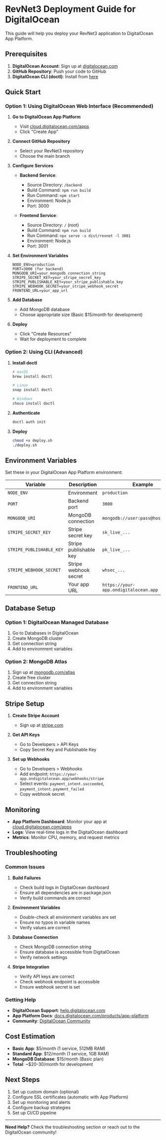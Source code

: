 # RevNet3 Deployment Guide for DigitalOcean

This guide will help you deploy your RevNet3 application to DigitalOcean App Platform.

## Prerequisites

1. **DigitalOcean Account**: Sign up at [digitalocean.com](https://digitalocean.com)
2. **GitHub Repository**: Push your code to GitHub
3. **DigitalOcean CLI (doctl)**: Install from [here](https://docs.digitalocean.com/reference/doctl/how-to/install/)

## Quick Start

### Option 1: Using DigitalOcean Web Interface (Recommended)

1. **Go to DigitalOcean App Platform**
   - Visit [cloud.digitalocean.com/apps](https://cloud.digitalocean.com/apps)
   - Click "Create App"

2. **Connect GitHub Repository**
   - Select your RevNet3 repository
   - Choose the main branch

3. **Configure Services**
   - **Backend Service**:
     - Source Directory: `/backend`
     - Build Command: `npm run build`
     - Run Command: `npm start`
     - Environment: Node.js
     - Port: 3000
   
   - **Frontend Service**:
     - Source Directory: `/` (root)
     - Build Command: `npm run build`
     - Run Command: `npx serve -s dist/revnet -l 3001`
     - Environment: Node.js
     - Port: 3001

4. **Set Environment Variables**
   ```
   NODE_ENV=production
   PORT=3000 (for backend)
   MONGODB_URI=your_mongodb_connection_string
   STRIPE_SECRET_KEY=your_stripe_secret_key
   STRIPE_PUBLISHABLE_KEY=your_stripe_publishable_key
   STRIPE_WEBHOOK_SECRET=your_stripe_webhook_secret
   FRONTEND_URL=your_app_url
   ```

5. **Add Database**
   - Add MongoDB database
   - Choose appropriate size (Basic $15/month for development)

6. **Deploy**
   - Click "Create Resources"
   - Wait for deployment to complete

### Option 2: Using CLI (Advanced)

1. **Install doctl**
   ```bash
   # macOS
   brew install doctl
   
   # Linux
   snap install doctl
   
   # Windows
   choco install doctl
   ```

2. **Authenticate**
   ```bash
   doctl auth init
   ```

3. **Deploy**
   ```bash
   chmod +x deploy.sh
   ./deploy.sh
   ```

## Environment Variables

Set these in your DigitalOcean App Platform environment:

| Variable | Description | Example |
|----------|-------------|---------|
| `NODE_ENV` | Environment | `production` |
| `PORT` | Backend port | `3000` |
| `MONGODB_URI` | MongoDB connection | `mongodb://user:pass@host:port/db` |
| `STRIPE_SECRET_KEY` | Stripe secret key | `sk_live_...` |
| `STRIPE_PUBLISHABLE_KEY` | Stripe publishable key | `pk_live_...` |
| `STRIPE_WEBHOOK_SECRET` | Stripe webhook secret | `whsec_...` |
| `FRONTEND_URL` | Your app URL | `https://your-app.ondigitalocean.app` |

## Database Setup

### Option 1: DigitalOcean Managed Database
1. Go to Databases in DigitalOcean
2. Create MongoDB cluster
3. Get connection string
4. Add to environment variables

### Option 2: MongoDB Atlas
1. Sign up at [mongodb.com/atlas](https://mongodb.com/atlas)
2. Create free cluster
3. Get connection string
4. Add to environment variables

## Stripe Setup

1. **Create Stripe Account**
   - Sign up at [stripe.com](https://stripe.com)

2. **Get API Keys**
   - Go to Developers > API Keys
   - Copy Secret Key and Publishable Key

3. **Set up Webhooks**
   - Go to Developers > Webhooks
   - Add endpoint: `https://your-app.ondigitalocean.app/webhooks/stripe`
   - Select events: `payment_intent.succeeded`, `payment_intent.payment_failed`
   - Copy webhook secret

## Monitoring

- **App Platform Dashboard**: Monitor your app at [cloud.digitalocean.com/apps](https://cloud.digitalocean.com/apps)
- **Logs**: View real-time logs in the DigitalOcean dashboard
- **Metrics**: Monitor CPU, memory, and request metrics

## Troubleshooting

### Common Issues

1. **Build Failures**
   - Check build logs in DigitalOcean dashboard
   - Ensure all dependencies are in package.json
   - Verify build commands are correct

2. **Environment Variables**
   - Double-check all environment variables are set
   - Ensure no typos in variable names
   - Verify values are correct

3. **Database Connection**
   - Check MongoDB connection string
   - Ensure database is accessible from DigitalOcean
   - Verify network settings

4. **Stripe Integration**
   - Verify API keys are correct
   - Check webhook endpoint is accessible
   - Ensure webhook secret is set

### Getting Help

- **DigitalOcean Support**: [help.digitalocean.com](https://help.digitalocean.com)
- **App Platform Docs**: [docs.digitalocean.com/products/app-platform](https://docs.digitalocean.com/products/app-platform)
- **Community**: [DigitalOcean Community](https://www.digitalocean.com/community)

## Cost Estimation

- **Basic App**: $5/month (1 service, 512MB RAM)
- **Standard App**: $12/month (1 service, 1GB RAM)
- **MongoDB Database**: $15/month (Basic plan)
- **Total**: ~$20-30/month for development

## Next Steps

1. Set up custom domain (optional)
2. Configure SSL certificates (automatic with App Platform)
3. Set up monitoring and alerts
4. Configure backup strategies
5. Set up CI/CD pipeline

---

**Need Help?** Check the troubleshooting section or reach out to the DigitalOcean community!
